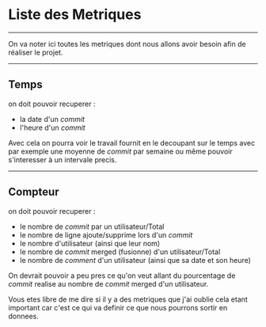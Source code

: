 # Liste des Metriques 
---------------------------------
On va noter ici toutes les metriques dont nous allons avoir besoin afin de réaliser le projet.

---------------------------------
## Temps

on doit pouvoir recuperer :
- la date d'un *commit*
- l'heure d'un *commit*

Avec cela on pourra voir le travail fournit en le decoupant sur le temps avec par exemple une moyenne de *commit* par semaine ou même pouvoir s'interesser à un intervale precis.

-----------------------------------

## Compteur

on doit pouvoir recuperer :
- le nombre de *commit* par un utilisateur/Total
- le nombre de ligne ajoute/supprime lors d'un *commit*
- le nombre d'utilisateur (ainsi que leur nom)
- le nombre de *commit* merged (fusionne) d'un utilisateur/Total
- le nombre de *comment* d'un utilisateur (ainsi que sa date et son heure)

On devrait pouvoir a peu pres ce qu'on veut allant du pourcentage de *commit* realise au nombre de *commit* merged d'un utilisateur.


Vous etes libre de me dire si il y a des metriques que j'ai oublie cela etant important car c'est ce qui va definir ce que nous pourrons sortir en donnees.
